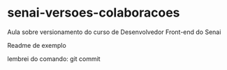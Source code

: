 # senai-versoes-colaboracoes
Aula sobre versionamento do curso de Desenvolvedor Front-end do Senai

Readme de exemplo

lembrei do comando: git commit

